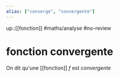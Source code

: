 ```yaml
---
alias: ["converge", "convergente"]
---
```

up::[[fonction]]
#maths/analyse #no-review 
# fonction convergente

On dit qu'une [[fonction]] $f$ est _convergente_ 

